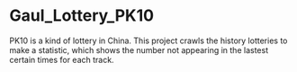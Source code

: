 # Gaul_Lottery_PK10
PK10 is a kind of lottery in China.
This project crawls the history lotteries to make a statistic, which shows the number not appearing in the lastest certain times for each track.
